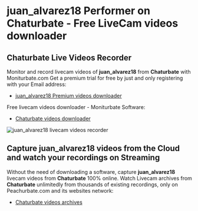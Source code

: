 # juan_alvarez18 Performer on Chaturbate - Free LiveCam videos downloader

## Chaturbate Live Videos Recorder

Monitor and record livecam videos of **juan_alvarez18** from **Chaturbate** with Moniturbate.com
Get a premium trial for free by just and only registering with your Email address:
* [juan_alvarez18 Premium videos downloader](https://moniturbate.com/request-demo-licence-key.html)

Free livecam videos downloader - Moniturbate Software:
* [Chaturbate videos downloader](https://moniturbate.com/moniturbate-download-software.html)

![juan_alvarez18 livecam videos recorder](https://peachurnet.com/templates/moniturbate-software.png)


## Capture juan_alvarez18 videos from the Cloud and watch your recordings on Streaming

Without the need of downloading a software, capture **juan_alvarez18** livecam videos from **Chaturbate** 100% online.
Watch Livecam archives from **Chaturbate** unlimitedly from thousands of existing recordings, only on Peachurbate.com and its websites network:
* [Chaturbate videos archives](https://peachurnet.com/)